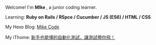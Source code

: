 Welcome! I'm <strong> MIke </strong>, a junior coding learner.

Learning:
<strong> Ruby on Rails / RSpce / Cucumber / JS (ES6) / HTML / CSS </strong>

My Hexo Blog: <a href="https://wl02599509.github.io/"> Mike Code </a>

My iThome: <a href="https://ithelp.ithome.com.tw/users/20149089/ironman/4955"> 新手也能懂的自動化測試，讓測試帶你飛！</a>
